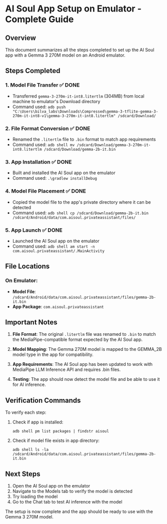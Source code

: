 # AI Soul App Setup on Emulator - Complete Guide

## Overview
This document summarizes all the steps completed to set up the AI Soul app with a Gemma 3 270M model on an Android emulator.

## Steps Completed

### 1. Model File Transfer ✅ DONE
- Transferred `gemma-3-270m-it-int8.litertlm` (304MB) from local machine to emulator's Download directory
- Command used: `adb push "C:\Users\bilva_labs\Downloads\Compressed\gemma-3-tflite-gemma-3-270m-it-int8-v1\gemma-3-270m-it-int8.litertlm" /sdcard/Download/`

### 2. File Format Conversion ✅ DONE
- Renamed the `.litertlm` file to `.bin` format to match app requirements
- Command used: `adb shell mv /sdcard/Download/gemma-3-270m-it-int8.litertlm /sdcard/Download/gemma-2b-it.bin`

### 3. App Installation ✅ DONE
- Built and installed the AI Soul app on the emulator
- Command used: `.\gradlew installDebug`

### 4. Model File Placement ✅ DONE
- Copied the model file to the app's private directory where it can be detected
- Command used: `adb shell cp /sdcard/Download/gemma-2b-it.bin /sdcard/Android/data/com.aisoul.privateassistant/files/`

### 5. App Launch ✅ DONE
- Launched the AI Soul app on the emulator
- Command used: `adb shell am start -n com.aisoul.privateassistant/.MainActivity`

## File Locations

### On Emulator:
- **Model File**: `/sdcard/Android/data/com.aisoul.privateassistant/files/gemma-2b-it.bin`
- **App Package**: `com.aisoul.privateassistant`

## Important Notes

1. **File Format**: The original `.litertlm` file was renamed to `.bin` to match the MediaPipe-compatible format expected by the AI Soul app.

2. **Model Mapping**: The Gemma 270M model is mapped to the GEMMA_2B model type in the app for compatibility.

3. **App Requirements**: The AI Soul app has been updated to work with MediaPipe LLM Inference API and requires .bin files.

4. **Testing**: The app should now detect the model file and be able to use it for AI inference.

## Verification Commands

To verify each step:

1. Check if app is installed:
   ```
   adb shell pm list packages | findstr aisoul
   ```

2. Check if model file exists in app directory:
   ```
   adb shell ls -la /sdcard/Android/data/com.aisoul.privateassistant/files/gemma-2b-it.bin
   ```

## Next Steps

1. Open the AI Soul app on the emulator
2. Navigate to the Models tab to verify the model is detected
3. Try loading the model
4. Go to the Chat tab to test AI inference with the model

The setup is now complete and the app should be ready to use with the Gemma 3 270M model.